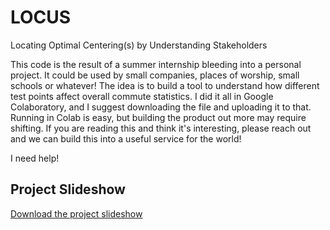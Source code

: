 # LOCUS
Locating Optimal Centering(s) by Understanding Stakeholders

This code is the result of a summer internship bleeding into a personal project. 
It could be used by small companies, places of worship, small schools or whatever!
The idea is to build a tool to understand how different test points affect overall commute statistics. 
I did it all in Google Colaboratory, and I suggest downloading the file and uploading it to that. 
Running in Colab is easy, but building the product out more may require shifting. 
If you are reading this and think it's interesting, please reach out and we can build this into a useful service for the world!


I need help!

## Project Slideshow
[Download the project slideshow](./LOCUS_Pitch_Deck_8/7/24.pdf)
